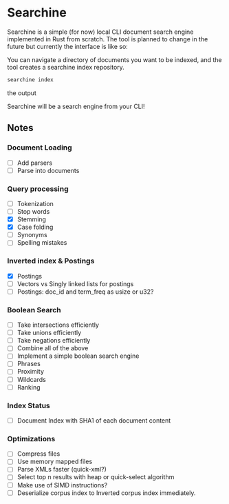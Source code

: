 # Searchine

Searchine is a simple (for now) local CLI document search engine implemented in Rust from scratch.
The tool is planned to change in the future but currently the interface is like so:

You can navigate a directory of documents you want to be indexed, and the tool creates a searchine
index repository.

```bash
searchine index
```

the output

Searchine will be a search engine from your CLI!

## Notes

### Document Loading

- [ ] Add parsers
- [ ] Parse into documents

### Query processing

- [ ] Tokenization
- [ ] Stop words
- [x] Stemming
- [x] Case folding
- [ ] Synonyms
- [ ] Spelling mistakes

### Inverted index & Postings

- [x] Postings
- [ ] Vectors vs Singly linked lists for postings
- [ ] Postings: doc_id and term_freq as usize or u32?

### Boolean Search

- [ ] Take intersections efficiently
- [ ] Take unions efficiently
- [ ] Take negations efficiently
- [ ] Combine all of the above
- [ ] Implement a simple boolean search engine
- [ ] Phrases
- [ ] Proximity
- [ ] Wildcards
- [ ] Ranking

### Index Status

- [ ] Document Index with SHA1 of each document content

### Optimizations

- [ ] Compress files
- [ ] Use memory mapped files
- [ ] Parse XMLs faster (quick-xml?)
- [ ] Select top n results with heap or quick-select algorithm
- [ ] Make use of SIMD instructions?
- [ ] Deserialize corpus index to Inverted corpus index immediately.